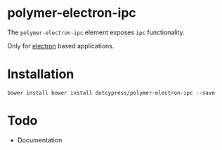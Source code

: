 # polymer-electron-ipc

The `polymer-electron-ipc` element exposes `ipc` functionality.

Only for [electron](https://github.com/atom/electron) based applications.

# Installation

`bower install bower install dotcypress/polymer-electron-ipc --save`

# Todo
* Documentation
